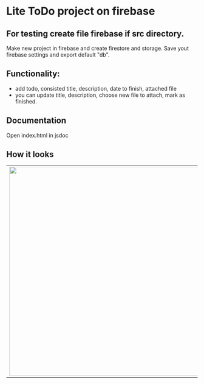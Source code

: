 # Lite ToDo project on firebase

## For testing create file firebase if src directory.
Make new project in firebase and create firestore and storage.
Save yout firebase settings and export default "db".

## Functionality:

- add todo, consisted title, description, date to finish, attached file
- you can update title, description, choose new file to attach, mark as finished.

## Documentation

Open index.html in jsdoc

## How it looks

<table>
  <tr>
    <td>
      <a href='./readme/first.png'><img src="../readme/first.png" style="width: 550px"/></a>
    </td>
    <td>
      <a href='./readme/second.png'><img src="../readme/second.png" style="width: 550px"/></a>
    </td>
  </tr>
</table>
